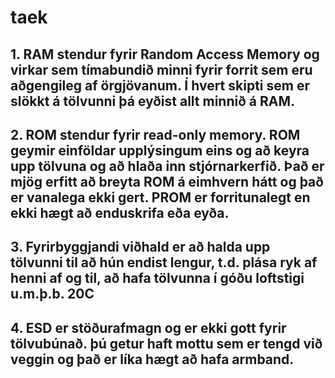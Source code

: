 # taek

## 1. RAM stendur fyrir Random Access Memory og virkar sem tímabundið minni fyrir forrit sem eru aðgengileg af örgjövanum. Í hvert skipti sem er slökkt	á tölvunni þá eyðist allt minnið á RAM. 

## 2. ROM stendur fyrir read-only memory. ROM geymir einföldar upplýsingum eins og að keyra upp tölvuna og að hlaða inn stjórnarkerfið. Það er mjög erfitt að breyta ROM á eimhvern hátt og það er vanalega ekki gert. PROM er forritunalegt en ekki hægt að enduskrifa eða eyða.

## 3. Fyrirbyggjandi viðhald er að halda upp tölvunni til að hún endist lengur, t.d. plása ryk af henni af og til, að hafa tölvunna í góðu loftstigi u.m.þ.b. 20C

## 4. ESD er stöðurafmagn og er ekki gott fyrir tölvubúnað. þú getur haft mottu sem er tengd við veggin og það er líka hægt að hafa armband.
